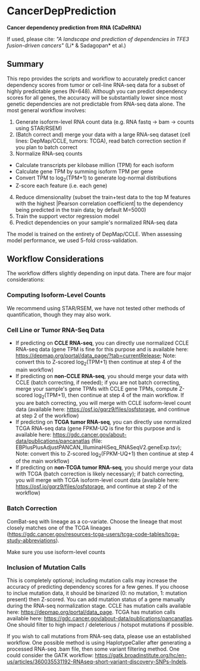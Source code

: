 # CancerDepPrediction

**Cancer dependency prediction from RNA (CaDeRNA)**

If used, please cite: _"A landscape and prediction of dependencies in TFE3 fusion-driven cancers"_ (Li* & Sadagopan* et al.)

## Summary

This repo provides the scripts and workflow to accurately predict cancer dependency scores from tumor or cell-line RNA-seq data for a subset of highly predictable genes (N=648). Although you can predict dependency scores for all genes, the accuracy will be substantially lower since most genetic dependencies are not predictable from RNA-seq data alone. The most general workflow involves:

1. Generate isoform-level RNA count data (e.g. RNA fastq -> bam -> counts using STAR/RSEM)
2. (Batch correct and) merge your data with a large RNA-seq dataset (cell lines: DepMap/CCLE, tumors: TCGA), read batch correction section if you plan to batch correct
3. Normalize RNA-seq counts
- Calculate transcripts per kilobase million (TPM) for each isoform
- Calculate gene TPM by summing isoform TPM per gene
- Convert TPM to log<sub>2</sub>(TPM+1) to generate log-normal distributions
- Z-score each feature (i.e. each gene)
4. Reduce dimensionality (subset the train+test data to the top M features with the highest |Pearson correlation coefficient| to the dependency being predicted in the train data; by default M=5000)
5. Train the support vector regression model
6. Predict dependencies on your sample's normalized RNA-seq data

The model is trained on the entirety of DepMap/CCLE. When assessing model performance, we used 5-fold cross-validation.

## Workflow Considerations

The workflow differs slightly depending on input data. There are four major considerations:

### Computing Isoform-Level Counts

We recommend using STAR/RSEM, we have not tested other methods of quantification, though they may also work.

### Cell Line or Tumor RNA-Seq Data

- If predicting on __CCLE RNA-seq__, you can directly use normalized CCLE RNA-seq data (gene TPM is fine for this purpose and is available here: https://depmap.org/portal/data_page/?tab=currentRelease; Note: convert this to Z-scored log<sub>2</sub>(TPM+1) then continue at step 4 of the main workflow)
- If predicting on __non-CCLE RNA-seq__, you should merge your data with CCLE (batch correcting, if needed); if you are not batch correcting, merge your sample's gene TPMs with CCLE gene TPMs, compute Z-scored log<sub>2</sub>(TPM+1), then continue at step 4 of the main workflow. If you are batch correcting, you will merge with CCLE isoform-level count data (available here: https://osf.io/gqrz9/files/osfstorage, and continue at step 2 of the workflow)
- If predicting on __TCGA tumor RNA-seq__, you can directly use normalized TCGA RNA-seq data (gene FPKM-UQ is fine for this purpose and is available here: https://gdc.cancer.gov/about-data/publications/pancanatlas (file: EBPlusPlusAdjustPANCAN_IlluminaHiSeq_RNASeqV2.geneExp.tsv); Note: convert this to Z-scored log<sub>2</sub>(FPKM-UQ+1) then continue at step 4 of the main workflow)
- If predicting on __non-TCGA tumor RNA-seq__, you should merge your data with TCGA (batch correction is likely necessary); if batch correcting, you will merge with TCGA isoform-level count data (available here: https://osf.io/gqrz9/files/osfstorage, and continue at step 2 of the workflow)

### Batch Correction

ComBat-seq with lineage as a co-variate. Choose the lineage that most closely matches one of the TCGA lineages (https://gdc.cancer.gov/resources-tcga-users/tcga-code-tables/tcga-study-abbreviations). 

Make sure you use isoform-level counts

### Inclusion of Mutation Calls

This is completely optional; including mutation calls may increase the accuracy of predicting dependency scores for a few genes. If you choose to inclue mutation data, it should be binarized (0: no mutation, 1: mutation present) then Z-scored. You can add mutation status of a gene manually during the RNA-seq normalization stage. CCLE has mutation calls available here: https://depmap.org/portal/data_page. TCGA has mutation calls available here: https://gdc.cancer.gov/about-data/publications/pancanatlas. One should filter to high impact / deleterious / hotspot mutations if possible.

If you wish to call mutations from RNA-seq data, please use an established workflow. One possible method is using HaplotypeCaller after generating a processed RNA-seq .bam file, then some variant filtering method. One could consider the GATK workflow: https://gatk.broadinstitute.org/hc/en-us/articles/360035531192-RNAseq-short-variant-discovery-SNPs-Indels. 


